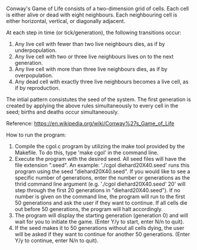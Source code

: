Conway's Game of Life consists of a two-dimension grid of cells. Each cell is either alive or dead with eight neighbours. Each neighbouring cell is either horizontal, vertical, or diagonally adjacent.

At each step in time (or tick/generation), the following transitions occur:
  1. Any live cell with fewer than two live neighbours dies, as if by underpopulation.
  2. Any live cell with two or three live neighbours lives on to the next generation.
  3. Any live cell with more than three live neighbours dies, as if by overpopulation.
  4. Any dead cell with exactly three live neighbours becomes a live cell, as if by reproduction.

The intial pattern consistutes the seed of the system. The first generation is created by applying the above rules simultaneously to every cell in the seed; births and deaths occur simultaneously.

Reference: https://en.wikipedia.org/wiki/Conway%27s_Game_of_Life

How to run the program:
  1. Compile the cgol.c program by utilizing the make tool provided by the Makefile. To do this, type 'make cgol' in the command line.
  2. Execute the program with the desired seed. All seed files will have the file extension ".seed". An example: './cgol diehard20X40.seed' runs this program using the seed "diehard20X40.seed". If you would like to see a specific number of generations, enter the number or generations as the thrid command line argument (e.g. './cgol diehard20X40.seed' 20' will step through the first 20 generations in "diehard20X40.seed"). If no number is given on the command line, the program will run to the first 50 generations and ask the user if they want to continue. If all cells die out before 50 generations, the program will halt accordingly.
  4. The program will display the starting generation (generation 0) and will wait for you to initiate the game. (Enter Y/y to start, enter N/n to quit).
  5. If the seed makes it to 50 generations without all cells dying, the user will be asked if they want to continue for another 50 generations. (Enter Y/y to continue, enter N/n to quit).
